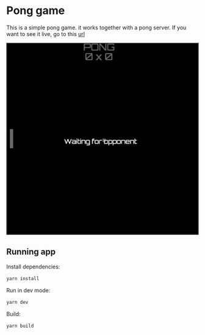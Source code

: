 # Pong game

This is a simple pong game. it works together with a pong server. If you want to see it live, go to this [url](http://www.students.ic.unicamp.br/~ra146446/pong)

![pong gif](pong.gif)

## Running app

Install dependencies:

```sh
yarn install
```

Run in dev mode:

```sh
yarn dev
```

Build:

```sh
yarn build
```
